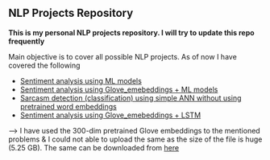 ## NLP Projects Repository
**This is my personal NLP projects repository. I will try to update this repo frequently**

Main objective is to cover all possible NLP projects. As of now I have covered the following
- [Sentiment analysis using ML models](https://github.com/vineel369/NLP_Projects/blob/master/Disaster_tweets_classification_with_ML_Models.ipynb)
- [Sentiment analysis using Glove_emebeddings + ML models](https://github.com/vineel369/NLP_Projects/blob/master/Disaster_tweets_classification_with_Glove_embeddings_ML.ipynb)
- [Sarcasm detection (classification) using simple ANN without using pretrained word embeddings](https://github.com/vineel369/NLP_Projects/blob/master/Sarcasm_detection_wo_any_pretrained_word_emebeddings_Simple_ANN.ipynb)
- [Sentiment analysis using Glove_emebeddings + LSTM](https://github.com/vineel369/NLP_Projects/blob/master/Disaster_tweets_classification_with_glove_emebeddings_LSTM.ipynb)

--> I have used the 300-dim pretrained Glove embeddings to the mentioned problems & I could not able to upload the same as the size of the file is huge (5.25 GB). The same can be downloaded from [here](https://nlp.stanford.edu/projects/glove/)

